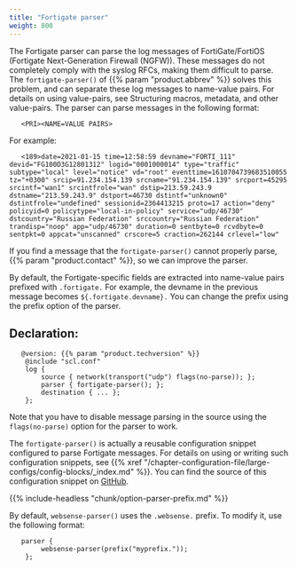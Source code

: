 ```yaml
---
title: "Fortigate parser"
weight: 800
---
```

<!-- DISCLAIMER: This file is based on the syslog-ng Open Source Edition documentation https://github.com/balabit/syslog-ng-ose-guides/commit/2f4a52ee61d1ea9ad27cb4f3168b95408fddfdf2 and is used under the terms of The syslog-ng Open Source Edition Documentation License. The file has been modified by Axoflow. -->

The Fortigate parser can parse the log messages of FortiGate/FortiOS (Fortigate Next-Generation Firewall (NGFW)). These messages do not completely comply with the syslog RFCs, making them difficult to parse. The `fortigate-parser()` of {{% param "product.abbrev" %}} solves this problem, and can separate these log messages to name-value pairs. For details on using value-pairs, see Structuring macros, metadata, and other value-pairs. The parser can parse messages in the following format:

```shell
   <PRI><NAME=VALUE PAIRS>
```

For example:

```shell
   <189>date=2021-01-15 time=12:58:59 devname="FORTI_111" devid="FG100D3G12801312" logid="0001000014" type="traffic" subtype="local" level="notice" vd="root" eventtime=1610704739683510055 tz="+0300" srcip=91.234.154.139 srcname="91.234.154.139" srcport=45295 srcintf="wan1" srcintfrole="wan" dstip=213.59.243.9 dstname="213.59.243.9" dstport=46730 dstintf="unknown0" dstintfrole="undefined" sessionid=2364413215 proto=17 action="deny" policyid=0 policytype="local-in-policy" service="udp/46730" dstcountry="Russian Federation" srccountry="Russian Federation" trandisp="noop" app="udp/46730" duration=0 sentbyte=0 rcvdbyte=0 sentpkt=0 appcat="unscanned" crscore=5 craction=262144 crlevel="low"
```

If you find a message that the `fortigate-parser()` cannot properly parse, {{% param "product.contact" %}}, so we can improve the parser.

By default, the Fortigate-specific fields are extracted into name-value pairs prefixed with `.fortigate.` For example, the devname in the previous message becomes `${.fortigate.devname}.` You can change the prefix using the prefix option of the parser.


## Declaration:

```shell
   @version: {{% param "product.techversion" %}}
    @include "scl.conf"
    log {
        source { network(transport("udp") flags(no-parse)); };
        parser { fortigate-parser(); };
        destination { ... };
    };
```


Note that you have to disable message parsing in the source using the `flags(no-parse)` option for the parser to work.

The `fortigate-parser()` is actually a reusable configuration snippet configured to parse Fortigate messages. For details on using or writing such configuration snippets, see {{% xref "/chapter-configuration-file/large-configs/config-blocks/_index.md" %}}. You can find the source of this configuration snippet on [GitHub](https://github.com/axoflow/axosyslog/blob/master/scl/websense/plugin.conf).


{{% include-headless "chunk/option-parser-prefix.md" %}}

By default, `websense-parser()` uses the `.websense.` prefix. To modify it, use the following format:

```shell
   parser {
        websense-parser(prefix("myprefix."));
    };
```

